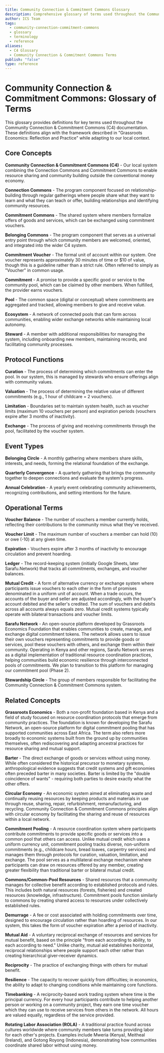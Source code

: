 ```yaml
---
title: Community Connection & Commitment Commons Glossary
description: Comprehensive glossary of terms used throughout the Community Connection & Commitment Commons documentation, defining core concepts, protocol functions, and related economic concepts
author: ICS Team
tags:
  - community-connection-commitment-commons
  - glossary
  - terminology
  - reference
aliases:
  - C4 Glossary
  - Community Connection & Commitment Commons Terms
publish: "false"
type: reference
---
```


# Community Connection & Commitment Commons: Glossary of Terms

This glossary provides definitions for key terms used throughout the Community Connection & Commitment Commons (C4) documentation. These definitions align with the framework described in "Grassroots Economics: Reflection and Practice" while adapting to our local context.

## Core Concepts

**Community Connection & Commitment Commons (C4)** - Our local system combining the Connection Commons and Commitment Commons to enable resource sharing and community building outside the conventional money economy.

**Connection Commons** - The program component focused on relationship-building through regular gatherings where people share what they want to learn and what they can teach or offer, building relationships and identifying community resources.

**Commitment Commons** - The shared system where members formalize offers of goods and services, which can be exchanged using commitment vouchers.

**Belonging Commons** - The program component that serves as a universal entry point through which community members are welcomed, oriented, and integrated into the wider C4 system.

**Commitment Voucher** - The formal unit of account within our system. One voucher represents approximately 30 minutes of time or $10 of value, though this is a guideline rather than a strict rule. Often referred to simply as "Voucher" in common usage.

**Commitment** - A promise to provide a specific good or service to the community pool, which can be claimed by other members. When fulfilled, the provider earns vouchers.

**Pool** - The common space (digital or conceptual) where commitments are aggregated and tracked, allowing members to give and receive value.

**Ecosystem** - A network of connected pools that can form across communities, enabling wider exchange networks while maintaining local autonomy.

**Steward** - A member with additional responsibilities for managing the system, including onboarding new members, maintaining records, and facilitating community processes.

## Protocol Functions

**Curation** - The process of determining which commitments can enter the pool. In our system, this is managed by stewards who ensure offerings align with community values.

**Valuation** - The process of determining the relative value of different commitments (e.g., 1 hour of childcare = 2 vouchers).

**Limitation** - Boundaries set to maintain system health, such as voucher limits (maximum 10 vouchers per person) and expiration periods (vouchers expire after 3 months of inactivity).

**Exchange** - The process of giving and receiving commitments through the pool, facilitated by the voucher system.

## Event Types

**Belonging Circle** - A monthly gathering where members share skills, interests, and needs, forming the relational foundation of the exchange.

**Quarterly Convergence** - A quarterly gathering that brings the community together to deepen connections and evaluate the system's progress.

**Annual Celebration** - A yearly event celebrating community achievements, recognizing contributions, and setting intentions for the future.

## Operational Terms

**Voucher Balance** - The number of vouchers a member currently holds, reflecting their contributions to the community minus what they've received.

**Voucher Limit** - The maximum number of vouchers a member can hold (10) or owe (-10) at any given time.

**Expiration** - Vouchers expire after 3 months of inactivity to encourage circulation and prevent hoarding.

**Ledger** - The record-keeping system (initially Google Sheets, later Sarafu.Network) that tracks all commitments, exchanges, and voucher balances.

**Mutual Credit** - A form of alternative currency or exchange system where participants issue vouchers to each other in the form of promises denominated in a uniform unit of account. When a trade occurs, the accounts of the buyer and seller are adjusted accordingly, with the buyer's account debited and the seller's credited. The sum of vouchers and debits across all accounts always equals zero. Mutual credit systems typically operate with bilateral transactions and voucher limits.

**Sarafu Network** - An open-source platform developed by Grassroots Economics Foundation that enables communities to create, manage, and exchange digital commitment tokens. The network allows users to issue their own vouchers representing commitments to provide goods or services, pool these vouchers with others, and exchange them within their community. Operating in Kenya and other regions, Sarafu Network serves as a digital implementation of traditional resource coordination practices, helping communities build economic resilience through interconnected pools of commitments. We plan to transition to this platform for managing our commitment pool (Phase 2).

**Stewardship Circle** - The group of members responsible for facilitating the Community Connection & Commitment Commons system.

## Related Concepts

**Grassroots Economics** - Both a non-profit foundation based in Kenya and a field of study focused on resource coordination protocols that emerge from community practices. The foundation is known for developing the Sarafu Network, an open-source platform for digital commitment pooling that has supported communities across East Africa. The term also refers more broadly to economic systems built from the ground up by communities themselves, often rediscovering and adapting ancestral practices for resource sharing and mutual support.

**Barter** - The direct exchange of goods or services without using money. While often considered the historical precursor to monetary systems, anthropological evidence suggests that credit systems and gift economies often preceded barter in many societies. Barter is limited by the "double coincidence of wants" - requiring both parties to desire exactly what the other offers.

**Circular Economy** - An economic system aimed at eliminating waste and continually reusing resources by keeping products and materials in use through reuse, sharing, repair, refurbishment, remanufacturing, and recycling. Community Connection & Commitment Commons principles align with circular economy by facilitating the sharing and reuse of resources within a local network.

**Commitment Pooling** - A resource coordination system where participants contribute commitments to provide specific goods or services into a common pool that others can access. Unlike mutual credit which uses a uniform currency unit, commitment pooling tracks diverse, non-uniform commitments (e.g., childcare hours, bread loaves, carpentry services) and manages them through protocols for curation, valuation, limitation, and exchange. The pool serves as a multilateral exchange mechanism where participants can draw on resources offered by any member, creating greater flexibility than traditional barter or bilateral mutual credit.

**Commons/Common-Pool Resources** - Shared resources that a community manages for collective benefit according to established protocols and rules. This includes both natural resources (forests, fisheries) and created resources (knowledge, infrastructure). Commitment pools function similarly to commons by creating shared access to resources under collectively established rules.

**Demurrage** - A fee or cost associated with holding commitments over time, designed to encourage circulation rather than hoarding of resources. In our system, this takes the form of voucher expiration after a period of inactivity.

**Mutual Aid** - A voluntary reciprocal exchange of resources and services for mutual benefit, based on the principle "from each according to ability, to each according to need." Unlike charity, mutual aid establishes horizontal, reciprocal relationships where people support each other rather than creating hierarchical giver-receiver dynamics.

**Reciprocity** - The practice of exchanging things with others for mutual benefit.

**Resilience** - The capacity to recover quickly from difficulties; in economics, the ability to adapt to changing conditions while maintaining core functions.

**Timebanking** - A reciprocity-based work trading system where time is the principal currency. For every hour participants contribute to helping another person or working on a community project, they earn one time voucher which they can use to receive services from others in the network. All hours are valued equally, regardless of the service provided.

**Rotating Labor Association (ROLA)** - A traditional practice found across cultures worldwide where community members take turns providing labor for each other's projects. Examples include Mweria (Kenya), Meitheal (Ireland), and Gotong Royong (Indonesia), demonstrating how communities coordinate shared labor without using money.